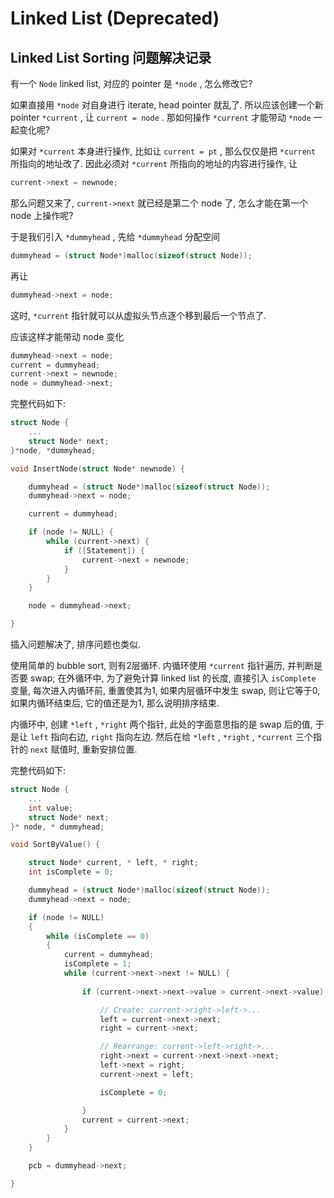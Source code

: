 # Linked List (Deprecated)

## Linked List Sorting 问题解决记录

有一个 `Node` linked list, 对应的 pointer 是 `*node` , 怎么修改它?

如果直接用 `*node` 对自身进行 iterate, head pointer 就乱了.
所以应该创建一个新 pointer `*current` , 让 `current = node` .
那如何操作 `*current` 才能带动 `*node` 一起变化呢?

如果对 `*current` 本身进行操作, 比如让 `current = pt` , 那么仅仅是把 `*current` 所指向的地址改了.
因此必须对 `*current` 所指向的地址的内容进行操作, 让

```c
current->next = newnode;
```

那么问题又来了, `current->next` 就已经是第二个 node 了, 怎么才能在第一个 node 上操作呢?

于是我们引入 `*dummyhead` , 先给 `*dummyhead` 分配空间

```c
dummyhead = (struct Node*)malloc(sizeof(struct Node));
```

再让

```c
dummyhead->next = node;
```

这时, `*current` 指针就可以从虚拟头节点逐个移到最后一个节点了.

应该这样才能带动 node 变化

```c
dummyhead->next = node;
current = dummyhead;
current->next = newnode;
node = dummyhead->next;
```

完整代码如下:

```c
struct Node {
    ...
    struct Node* next;
}*node, *dummyhead;

void InsertNode(struct Node* newnode) {

    dummyhead = (struct Node*)malloc(sizeof(struct Node));
    dummyhead->next = node;

    current = dummyhead;

    if (node != NULL) {
        while (current->next) {
            if ([Statement]) {
                current->next = newnode;
            }
        }
    }

    node = dummyhead->next;

}
```

插入问题解决了, 排序问题也类似.

使用简单的 bubble sort, 则有2层循环. 内循环使用 `*current` 指针遍历, 并判断是否要 swap; 在外循环中, 为了避免计算 linked list 的长度, 直接引入 `isComplete` 变量, 每次进入内循环前, 重置使其为1, 如果内层循环中发生 swap, 则让它等于0, 如果内循环结束后, 它的值还是为1, 那么说明排序结束.

内循环中, 创建 `*left` , `*right` 两个指针, 此处的字面意思指的是 swap 后的值, 于是让 `left` 指向右边,  `right` 指向左边. 然后在给 `*left` , `*right` , `*current` 三个指针的 `next` 赋值时, 重新安排位置.

完整代码如下:

```c
struct Node {
    ...
    int value;
    struct Node* next;
}* node, * dummyhead;

void SortByValue() {

    struct Node* current, * left, * right;
    int isComplete = 0;

    dummyhead = (struct Node*)malloc(sizeof(struct Node));
    dummyhead->next = node;

    if (node != NULL)
    {
        while (isComplete == 0)
        {
            current = dummyhead;
            isComplete = 1;
            while (current->next->next != NULL) {
                
                if (current->next->next->value > current->next->value) {

                    // Create: current->right->left->...
                    left = current->next->next;
                    right = current->next;

                    // Rearrange: current->left->right->...
                    right->next = current->next->next->next;
                    left->next = right;
                    current->next = left;

                    isComplete = 0;

                }
                current = current->next;
            }
        }
    }

    pcb = dummyhead->next;

}
```